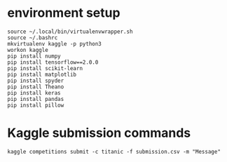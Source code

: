 # environment setup    
    source ~/.local/bin/virtualenvwrapper.sh
    source ~/.bashrc
    mkvirtualenv kaggle -p python3
    workon kaggle
    pip install numpy
    pip install tensorflow==2.0.0 
    pip install scikit-learn
    pip install matplotlib
    pip install spyder
    pip install Theano
    pip install keras
    pip install pandas
    pip install pillow
    
# Kaggle submission commands
    kaggle competitions submit -c titanic -f submission.csv -m "Message"